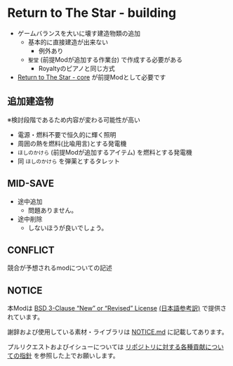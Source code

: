 # Return to The Star - building

- ゲームバランスを大いに壊す建造物類の追加
  - 基本的に直接建造が出来ない
    - 例外あり
  - `聖堂` (前提Modが追加する作業台) で作成する必要がある
    - Royaltyのピアノと同じ方式
- [Return to The Star - core](https://github.com/piet-rian/rtts_core) が前提Modとして必要です

## 追加建造物

※検討段階であるため内容が変わる可能性が高い

- 電源・燃料不要で恒久的に輝く照明
- 周囲の熱を燃料(比喩用言)とする発電機
- `ほしのかけら` (前提Modが追加するアイテム) を燃料とする発電機
- 同 `ほしのかけら` を弾薬とするタレット

## MID-SAVE

- 途中追加
  - 問題ありません。
- 途中削除
  - しないほうが良いでしょう。

## CONFLICT

競合が予想されるmodについての記述

## NOTICE

本Modは [BSD 3-Clause “New” or “Revised” License](LICENSE) [(日本語参考訳)](https://licenses.opensource.jp/BSD-3-Clause/BSD-3-Clause.html) で提供されています。

謝辞および使用している素材・ライブラリは [NOTICE.md](NOTICE.md) に記載してあります。

プルリクエストおよびイシューについては [リポジトリに対する各種貢献についての指針](https://github.com/piet-rian/.github/blob/main/CONTRIBUTING.md) を参照した上でお願いします。

